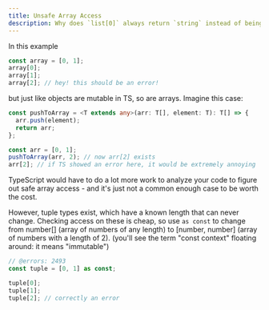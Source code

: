```yaml
---
title: Unsafe Array Access
description: Why does `list[0]` always return `string` instead of being possibly `undefined`?
---
```


In this example

```ts twoslash
const array = [0, 1];
array[0];
array[1];
array[2]; // hey! this should be an error!
```

but just like objects are mutable in TS, so are arrays.
Imagine this case:

```ts twoslash
const pushToArray = <T extends any>(arr: T[], element: T): T[] => {
  arr.push(element);
  return arr;
};

const arr = [0, 1];
pushToArray(arr, 2); // now arr[2] exists
arr[2]; // if TS showed an error here, it would be extremely annoying
```

TypeScript would have to do a lot more work to analyze your code to figure
out safe array access - and it's just not a common enough case to be worth
the cost.

However, tuple types exist, which have a known length that can never change.
Checking access on these is cheap, so use `as const` to change from number[]
(array of numbers of any length) to [number, number] (array of numbers with
a length of 2).
(you'll see the term "const context" floating around: it means "immutable")

```ts twoslash
// @errors: 2493
const tuple = [0, 1] as const;

tuple[0];
tuple[1];
tuple[2]; // correctly an error
```
